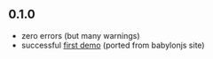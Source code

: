 ## 0.1.0

- zero errors (but many warnings)
- successful [first demo](http://rockdot.sounddesignz.com/dart/babylonjs-interop) (ported from babylonjs site)
